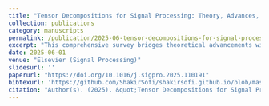 ```yaml
---
title: "Tensor Decompositions for Signal Processing: Theory, Advances, and Applications"
collection: publications
category: manuscripts
permalink: /publication/2025-06-tensor-decompositions-for-signal-processing-theory-advances-and-applications
excerpt: "This comprehensive survey bridges theoretical advancements with practical applications in tensor decompositions, highlighting their role in multi-dimensional data analysis across signal processing and machine learning domains."
date: 2025-06-01
venue: "Elsevier (Signal Processing)"
slidesurl: ''
paperurl: "https://doi.org/10.1016/j.sigpro.2025.110191"
bibtexurl: 'https://github.com/ShakirSofi/shakirsofi.github.io/blob/master/files/bibtex.bib'
citation: "Author(s). (2025). &quot;Tensor Decompositions for Signal Processing: Theory, Advances, and Applications.&quot; <i>Elsevier (Signal Processing)</i>."
---
```

